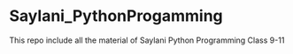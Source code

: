 # Saylani_PythonProgamming
This repo include all the material of Saylani Python Programming  Class 9-11
